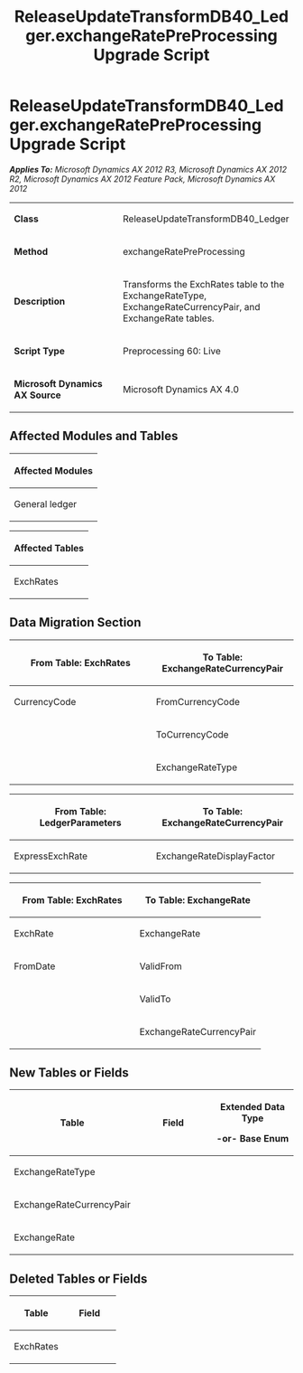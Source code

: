﻿---
title: ReleaseUpdateTransformDB40_Ledger.exchangeRatePreProcessing Upgrade Script
TOCTitle: ReleaseUpdateTransformDB40_Ledger.exchangeRatePreProcessing Upgrade Script
ms:assetid: 931300fe-f81b-3fe7-f1a3-d1f57da01a75
ms:mtpsurl: https://msdn.microsoft.com/en-us/library/JJ686110(v=AX.60)
ms:contentKeyID: 49709815
ms.date: 05/18/2015
mtps_version: v=AX.60
---

# ReleaseUpdateTransformDB40\_Ledger.exchangeRatePreProcessing Upgrade Script 


_**Applies To:** Microsoft Dynamics AX 2012 R3, Microsoft Dynamics AX 2012 R2, Microsoft Dynamics AX 2012 Feature Pack, Microsoft Dynamics AX 2012_

<table>
<colgroup>
<col style="width: 50%" />
<col style="width: 50%" />
</colgroup>
<tbody>
<tr class="odd">
<td><p><strong>Class</strong></p></td>
<td><p>ReleaseUpdateTransformDB40_Ledger</p></td>
</tr>
<tr class="even">
<td><p><strong>Method</strong></p></td>
<td><p>exchangeRatePreProcessing</p></td>
</tr>
<tr class="odd">
<td><p><strong>Description</strong></p></td>
<td><p>Transforms the ExchRates table to the ExchangeRateType, ExchangeRateCurrencyPair, and ExchangeRate tables.</p></td>
</tr>
<tr class="even">
<td><p><strong>Script Type</strong></p></td>
<td><p>Preprocessing 60: Live</p></td>
</tr>
<tr class="odd">
<td><p><strong>Microsoft Dynamics AX Source</strong></p></td>
<td><p>Microsoft Dynamics AX 4.0</p></td>
</tr>
</tbody>
</table>


## Affected Modules and Tables

<table>
<colgroup>
<col style="width: 100%" />
</colgroup>
<thead>
<tr class="header">
<th><p>Affected Modules</p></th>
</tr>
</thead>
<tbody>
<tr class="odd">
<td><p>General ledger</p></td>
</tr>
</tbody>
</table>


<table>
<colgroup>
<col style="width: 100%" />
</colgroup>
<thead>
<tr class="header">
<th><p>Affected Tables</p></th>
</tr>
</thead>
<tbody>
<tr class="odd">
<td><p>ExchRates</p></td>
</tr>
</tbody>
</table>


## Data Migration Section

<table>
<colgroup>
<col style="width: 50%" />
<col style="width: 50%" />
</colgroup>
<thead>
<tr class="header">
<th><p>From Table: ExchRates</p></th>
<th><p>To Table: ExchangeRateCurrencyPair</p></th>
</tr>
</thead>
<tbody>
<tr class="odd">
<td><p>CurrencyCode</p></td>
<td><p>FromCurrencyCode</p></td>
</tr>
<tr class="even">
<td><p></p></td>
<td><p>ToCurrencyCode</p></td>
</tr>
<tr class="odd">
<td><p></p></td>
<td><p>ExchangeRateType</p></td>
</tr>
</tbody>
</table>


<table>
<colgroup>
<col style="width: 50%" />
<col style="width: 50%" />
</colgroup>
<thead>
<tr class="header">
<th><p>From Table: LedgerParameters</p></th>
<th><p>To Table: ExchangeRateCurrencyPair</p></th>
</tr>
</thead>
<tbody>
<tr class="odd">
<td><p>ExpressExchRate</p></td>
<td><p>ExchangeRateDisplayFactor</p></td>
</tr>
</tbody>
</table>


<table>
<colgroup>
<col style="width: 50%" />
<col style="width: 50%" />
</colgroup>
<thead>
<tr class="header">
<th><p>From Table: ExchRates</p></th>
<th><p>To Table: ExchangeRate</p></th>
</tr>
</thead>
<tbody>
<tr class="odd">
<td><p>ExchRate</p></td>
<td><p>ExchangeRate</p></td>
</tr>
<tr class="even">
<td><p>FromDate</p></td>
<td><p>ValidFrom</p></td>
</tr>
<tr class="odd">
<td><p></p></td>
<td><p>ValidTo</p></td>
</tr>
<tr class="even">
<td><p></p></td>
<td><p>ExchangeRateCurrencyPair</p></td>
</tr>
</tbody>
</table>


## New Tables or Fields

<table>
<colgroup>
<col style="width: 33%" />
<col style="width: 33%" />
<col style="width: 33%" />
</colgroup>
<thead>
<tr class="header">
<th><p>Table</p></th>
<th><p>Field</p></th>
<th><p>Extended Data Type</p>
<p>-or- Base Enum</p></th>
</tr>
</thead>
<tbody>
<tr class="odd">
<td><p>ExchangeRateType</p></td>
<td><p></p></td>
<td><p></p></td>
</tr>
<tr class="even">
<td><p>ExchangeRateCurrencyPair</p></td>
<td><p></p></td>
<td><p></p></td>
</tr>
<tr class="odd">
<td><p>ExchangeRate</p></td>
<td><p></p></td>
<td><p></p></td>
</tr>
</tbody>
</table>


## Deleted Tables or Fields

<table>
<colgroup>
<col style="width: 50%" />
<col style="width: 50%" />
</colgroup>
<thead>
<tr class="header">
<th><p>Table</p></th>
<th><p>Field</p></th>
</tr>
</thead>
<tbody>
<tr class="odd">
<td><p>ExchRates</p></td>
<td><p></p></td>
</tr>
</tbody>
</table>

  



